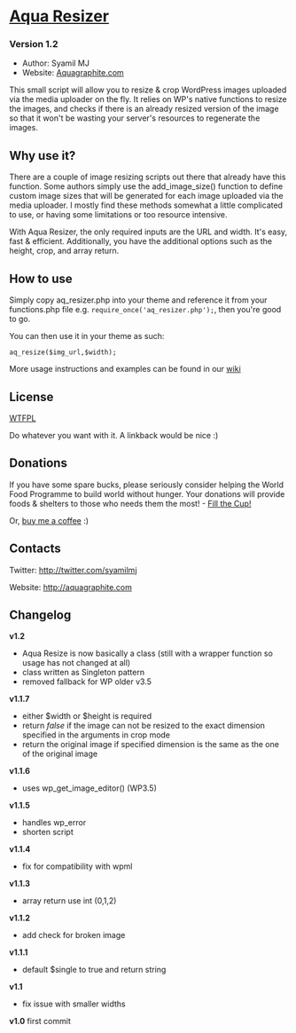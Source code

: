 # [Aqua Resizer](http://aquagraphite.com/)
### Version 1.2

* Author: Syamil MJ
* Website: [Aquagraphite.com](http://aquagraphite.com/)

This small script will allow you to resize & crop WordPress images uploaded via the media uploader on the fly. It relies on WP's native functions to resize the images, and checks if there is an already resized version of the image so that it won't be wasting your server's resources to regenerate the images.

## Why use it?

There are a couple of image resizing scripts out there that already have this function. Some authors simply use the add_image_size() function to define custom image sizes that will be generated for each image uploaded via the media uploader. I mostly find these methods somewhat a little complicated to use, or having some limitations or too resource intensive.

With Aqua Resizer, the only required inputs are the URL and width. It's easy, fast & efficient. Additionally, you have the additional options such as the height, crop, and array return.

## How to use

Simply copy aq_resizer.php into your theme and reference it from your functions.php file e.g. `require_once('aq_resizer.php');`, then you're good to go.

You can then use it in your theme as such:

```
aq_resize($img_url,$width);
```

More usage instructions and examples can be found in our [wiki](https://github.com/sy4mil/Aqua-Resizer/wiki)

## License

[WTFPL](http://sam.zoy.org/wtfpl/)

Do whatever you want with it. A linkback would be nice :)

## Donations
If you have some spare bucks, please seriously consider helping the World Food Programme to build world without hunger. Your donations will provide foods & shelters to those who needs them the most! - [Fill the Cup!](https://www.wfp.org/donate/fillthecup_getinvolved)

Or, [buy me a coffee](http://goo.gl/tsbK5) :)

## Contacts

Twitter: http://twitter.com/syamilmj

Website: http://aquagraphite.com

## Changelog

**v1.2**
- Aqua Resize is now basically a class (still with a wrapper function so usage has not changed at all)
- class written as Singleton pattern
- removed fallback for WP older v3.5

**v1.1.7**
- either $width or $height is required
- return *false* if the image can not be resized to the exact dimension specified in the arguments in crop mode
- return the original image if specified dimension is the same as the one of the original image

**v1.1.6**
- uses wp_get_image_editor() (WP3.5)

**v1.1.5**
- handles wp_error
- shorten script

**v1.1.4**
- fix for compatibility with wpml

**v1.1.3**
- array return use int (0,1,2)

**v1.1.2**
- add check for broken image

**v1.1.1**
- default $single to true and return string

**v1.1**
- fix issue with smaller widths

**v1.0**
first commit












